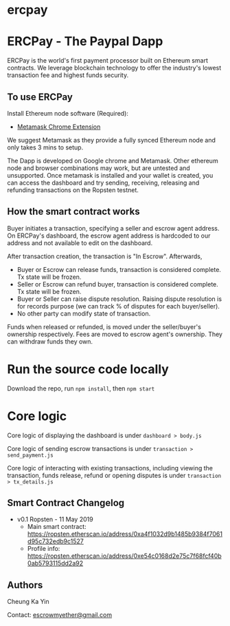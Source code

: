# ercpay

# ERCPay - The Paypal Dapp
ERCPay is the world's first payment processor built on Ethereum smart contracts. We leverage blockchain technology to offer the industry's lowest transaction fee and highest funds security.

## To use ERCPay 

Install Ethereum node software (Required):

- [Metamask Chrome Extension](https://metamask.io/)

We suggest Metamask as they provide a fully synced Ethereum node and only takes 3 mins to setup. 

The Dapp is developed on Google chrome and Metamask. Other ethereum node and browser combinations may work, but are untested and unsupported. Once metamask is installed and your wallet is created, you can access the dashboard and try sending, receiving, releasing and refunding transactions on the Ropsten testnet.


## How the smart contract works

Buyer initiates a transaction, specifying a seller and escrow agent address. On ERCPay's dashboard, the escrow agent address is hardcoded to our address and not available to edit on the dashboard.

After transaction creation, the transaction is "In Escrow". Afterwards,

- Buyer or Escrow can release funds, transaction is considered complete. Tx state will be frozen.
- Seller or Escrow can refund buyer, transaction is considered complete. Tx state will be frozen.
- Buyer or Seller can raise dispute resolution. Raising dispute resolution is for records purpose (we can track % of disputes for each buyer/seller). 
- No other party can modify state of transaction.


Funds when released or refunded, is moved under the seller/buyer's ownership respectively. Fees are moved to escrow agent's ownership. They can withdraw funds they own.


# Run the source code locally

Download the repo, run ```npm install```,  then ```npm start```

# Core logic

Core logic of displaying the dashboard is under ```dashboard > body.js```

Core logic of sending escrow transactions is under ```transaction > send_payment.js```

Core logic of interacting with existing transactions, including viewing the transaction, funds release, refund or opening disputes is under  ```transaction > tx_details.js```


## Smart Contract Changelog

* v0.1 Ropsten - 11 May 2019
  - Main smart contract: https://ropsten.etherscan.io/address/0xa4f1032d9b1485b9384f7061d95c732edb9c1527
  - Profile info: https://ropsten.etherscan.io/address/0xe54c0168d2e75c7f68fcf40b0ab5793115dd2a92

 

## Authors

Cheung Ka Yin 

Contact: escrowmyether@gmail.com
